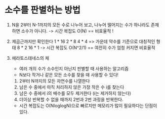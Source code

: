 
# 소수를 판별하는 방법
1. N을 2부터 N-1까지의 모든 수로 나누어 보고, 나누어 떨어지는 수가 하나라도 존재하면 소수가 아니다.
   -> 시간 복잡도 O(N) == 비효율적 !

2. 제곱근까지만 확인한다
   1 * 16
   2 * 8
   4 * 4    => 가운데 약수를 기준으로 대칭적인 형태
   8 * 2
   16 * 1
   -> 시간 복잡도 O(N^2/1) == 여전히 수가 엄청 커지면 비효율적

3. 에라토스테네스의 체
   - 여러 개의 수가 소수인지 아닌지 판별할 때 사용하는 알고리즘
   - N보다 작거나 같은 모든 소수를 찾을 때 사용할 수 있다!
   1) 2부터 N까지의 모든 자연수를 나열한다
   2) 남은 수 중에서 아직 처리하지 않은 가장 작은 수 i를 찾는다
   3) 남은 수 중에서 i의 배수를 모두 제거한다 (i는 제거하지 않는다)
   4) 더이상 반복할 수 없을 때까지 2번과 2번 과정을 반복한다.

   - 시간 복잡도는 O(NloglogN)으로 빠르지만 메모리가 많이 필요하다는 단점이 있다.